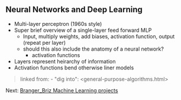 ## Neural Networks and Deep Learning

- Multi-layer perceptron (1960s style)
- Super brief overview of a single-layer feed forward MLP
	- Input, multiply weights, add biases, activation function, output (repeat per layer)
	- should this also include the anatomy of a neural network?
		- activation functions
- Layers represent heirarchy of information
- Activation functions bend otherwise liner models

> linked from:
	- "dig into": <general-purpose-algorithms.html>

Next: [Branger_Briz Machine Learning projects](branger-briz-ml-projects.html)

